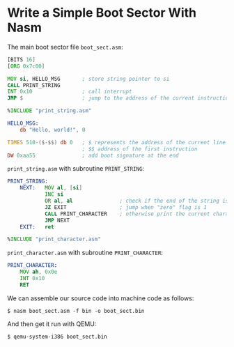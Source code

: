 # Write a Simple Boot Sector With Nasm

The main boot sector file `boot_sect.asm`:

```asm
[BITS 16]
[ORG 0x7c00]

MOV si, HELLO_MSG       ; store string pointer to si
CALL PRINT_STRING
INT 0x10                ; call interrupt
JMP $                   ; jump to the address of the current instruction

%INCLUDE "print_string.asm"

HELLO_MSG:
    db "Hello, world!", 0

TIMES 510-($-$$) db 0   ; $ represents the address of the current line
                        ; $$ address of the first instruction
DW 0xaa55               ; add boot signature at the end
```

`print_string.asm` with subroutine `PRINT_STRING`:

```asm
PRINT_STRING:
    NEXT:   MOV al, [si]
            INC si
            OR al, al               ; check if the end of the string is 0
            JZ EXIT                 ; jump when "zero" flag is 1
            CALL PRINT_CHARACTER    ; otherwise print the current character
            JMP NEXT
    EXIT:   ret

%INCLUDE "print_character.asm"
```

`print_character.asm` with subroutine `PRINT_CHARACTER`:

```asm
PRINT_CHARACTER:
    MOV ah, 0x0e
    INT 0x10
    RET
```

We can assemble our source code into machine code as follows:

```console
$ nasm boot_sect.asm -f bin -o boot_sect.bin
```

And then get it run with QEMU:

```console
$ qemu-system-i386 boot_sect.bin
```
